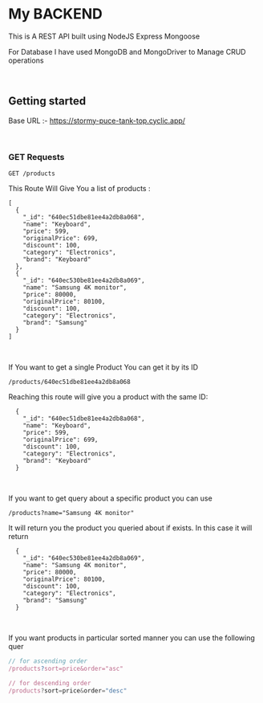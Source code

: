 # My BACKEND

This is A REST API built using NodeJS Express Mongoose

For Database I have used MongoDB and MongoDriver to Manage CRUD operations

<p>&nbsp;<p>

## Getting started

Base URL :- https://stormy-puce-tank-top.cyclic.app/

<p>&nbsp;<p>

### GET Requests

```
GET /products
```

This Route Will Give You a list of products :

```
[
  {
    "_id": "640ec51dbe81ee4a2db8a068",
    "name": "Keyboard",
    "price": 599,
    "originalPrice": 699,
    "discount": 100,
    "category": "Electronics",
    "brand": "Keyboard"
  },
  {
    "_id": "640ec530be81ee4a2db8a069",
    "name": "Samsung 4K monitor",
    "price": 80000,
    "originalPrice": 80100,
    "discount": 100,
    "category": "Electronics",
    "brand": "Samsung"
  }
]
```

<p>&nbsp;<p>

If You want to get a single Product You can get it by its ID

```
/products/640ec51dbe81ee4a2db8a068
```

Reaching this route will give you a product with the same ID:

```
  {
    "_id": "640ec51dbe81ee4a2db8a068",
    "name": "Keyboard",
    "price": 599,
    "originalPrice": 699,
    "discount": 100,
    "category": "Electronics",
    "brand": "Keyboard"
  }
```

<p>&nbsp;<p>

If you want to get query about a specific product you can use

```
/products?name="Samsung 4K monitor"
```

It will return you the product you queried about if exists. In this case it will return

```
  {
    "_id": "640ec530be81ee4a2db8a069",
    "name": "Samsung 4K monitor",
    "price": 80000,
    "originalPrice": 80100,
    "discount": 100,
    "category": "Electronics",
    "brand": "Samsung"
  }
```

<p>&nbsp;<p>

If you want products in particular sorted manner you can use the following quer

```js
// for ascending order
/products?sort=price&order="asc"

// for descending order
/products?sort=price&order="desc"
```
